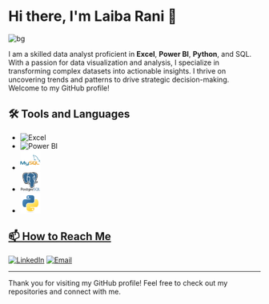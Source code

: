 # Hi there, I'm Laiba Rani 👋

![bg](https://github.com/user-attachments/assets/9399f620-51ca-4bd5-8c1b-2ee453edfb50)


I am a skilled data analyst proficient in **Excel**, **Power BI**, **Python**, and SQL. With a passion for data visualization and analysis, I specialize in transforming complex datasets into actionable insights. I thrive on uncovering trends and patterns to drive strategic decision-making. Welcome to my GitHub profile!

## 🛠️ Tools and Languages
- ![Excel](https://img.shields.io/badge/Excel-217346?style=for-the-badge&logo=microsoft-excel&logoColor=white)
- ![Power BI](https://img.shields.io/badge/Power_BI-F2C811?style=for-the-badge&logo=power-bi&logoColor=black)
- <img src="https://raw.githubusercontent.com/devicons/devicon/master/icons/mysql/mysql-original-wordmark.svg" alt="mysql" width="40" height="40"/> </a> <a href="https://www.postgresql.org" target="_blank" rel="noreferrer">
- <img src="https://raw.githubusercontent.com/devicons/devicon/master/icons/postgresql/postgresql-original-wordmark.svg" alt="postgresql" width="40" height="40"/>
- </a> <a href="https://www.python.org" target="_blank" rel="noreferrer">
  <img src="https://raw.githubusercontent.com/devicons/devicon/master/icons/python/python-original.svg" alt="python" width="40" height="40"/>


## 📫 How to Reach Me
 [![LinkedIn](https://img.shields.io/badge/LinkedIn-0A66C2?style=for-the-badge&logo=linkedin&logoColor=white)](https://www.linkedin.com/in/laiba-rani-577b75262/)
[![Email](https://img.shields.io/badge/Email-D14836?style=for-the-badge&logo=gmail&logoColor=white)](mailto:raolaiba68@gnail.com)


---


Thank you for visiting my GitHub profile! Feel free to check out my repositories and connect with me.




